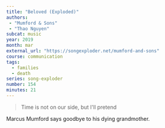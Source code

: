 ```yaml
---
title: "Beloved (Exploded)"
authors:
 - "Mumford & Sons"
 - "Thao Nguyen"
subcat: music
year: 2019
month: mar
external_url: "https://songexploder.net/mumford-and-sons"
course: communication
tags:
  - families
  - death
series: song-exploder
number: 154
minutes: 21
---
```


> Time is not on our side, but I'll pretend

Marcus Mumford says goodbye to his dying grandmother.
